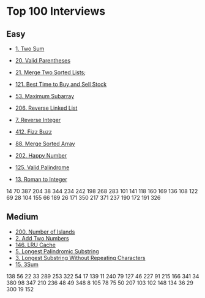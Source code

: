 # Top 100 Interviews

## Easy

- [1. Two Sum](https://leetcode.com/problems/two-sum/)
- [20. Valid Parentheses](https://leetcode.com/problems/valid-parentheses/)
- [21. Merge Two Sorted Lists](https://leetcode.com/problems/merge-two-sorted-lists/);
- [121. Best Time to Buy and Sell Stock](https://leetcode.com/problems/best-time-to-buy-and-sell-stock/)
- [53. Maximum Subarray](https://leetcode.com/problems/maximum-subarray/)
- [206. Reverse Linked List](https://leetcode.com/problems/reverse-linked-list/)
- [7. Reverse Integer](https://leetcode.com/problems/reverse-integer/)
- [412. Fizz Buzz](https://leetcode.com/problems/fizz-buzz/)
- [88. Merge Sorted Array](https://leetcode.com/problems/merge-sorted-array/)

- [202. Happy Number](https://leetcode.com/problems/happy-number/)
- [125. Valid Palindrome](https://leetcode.com/problems/valid-palindrome/)
- [13. Roman to Integer](https://leetcode.com/problems/roman-to-integer/)

14 70 387
204 38 344
234 242 198
268 283 101
141 118 160
169 136 108
122 69 28
104 155 66
189 26 171
350 217 371
237 190 172
191 326

## Medium

- [200. Number of Islands](https://leetcode.com/problems/number-of-islands/)
- [2. Add Two Numbers](https://leetcode.com/problems/add-two-numbers/)
- [146. LRU Cache](https://leetcode.com/problems/lru-cache/)
- [5. Longest Palindromic Substring](https://leetcode.com/problems/longest-palindromic-substring/)
- [3. Longest Substring Without Repeating Characters](https://leetcode.com/problems/longest-substring-without-repeating-characters/)
- [15. 3Sum](https://leetcode.com/problems/3sum/)

138 56
22 33
289 253
322 54
17 139
11 240
79 127
46 227
91 215
166 341
34 380
98 347
210 236
48 49
348 8
105 78
75 50
207 103
102 148
134 36
29 300
19 152
